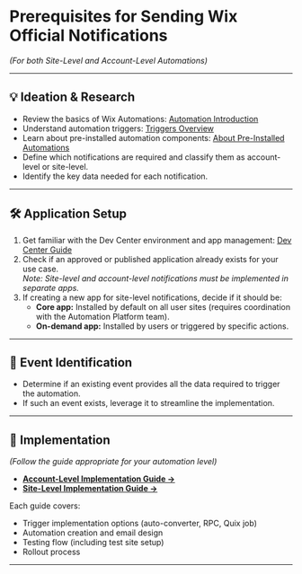 # Prerequisites for Sending Wix Official Notifications
*(For both Site-Level and Account-Level Automations)*

---

## 💡 Ideation & Research  
- Review the basics of Wix Automations: [Automation Introduction](https://dev.wix.com/docs/rest/business-management/automations/introduction)
- Understand automation triggers: [Triggers Overview](https://dev.wix.com/docs/rest/business-management/automations/triggers/about-triggers)
- Learn about pre-installed automation components: [About Pre-Installed Automations](https://dev.wix.com/docs/rest/business-management/automations/automations/pre-installed-automations/about-pre-installed-automations)
- Define which notifications are required and classify them as account-level or site-level.
- Identify the key data needed for each notification.

---

## 🛠️ Application Setup  

1. Get familiar with the Dev Center environment and app management: [Dev Center Guide](https://dev.wix.com/docs/build-apps/get-started/templates/build-an-app-template-guide-for-wix-employees)
2. Check if an approved or published application already exists for your use case.  
   *Note: Site-level and account-level notifications must be implemented in separate apps.*
3. If creating a new app for site-level notifications, decide if it should be:
    - **Core app:** Installed by default on all user sites (requires coordination with the Automation Platform team).
    - **On-demand app:** Installed by users or triggered by specific actions.

---

## 🔔 Event Identification  

- Determine if an existing event provides all the data required to trigger the automation.
- If such an event exists, leverage it to streamline the implementation.

---

## 🚀 Implementation  
*(Follow the guide appropriate for your automation level)*

- **[Account-Level Implementation Guide →](https://github.com/Pickman123/Private-Projects/blob/main/Wix%20Official%20Notifications%20(internal%20docs)/Account-Level%20Automation%20Implementation/E2E%20Flow.md)**
- **[Site-Level Implementation Guide →](https://docs.google.com/presentation/d/10Rp0htgx-LUgxAeOKo5uUPkQ_WrZGBFA4Jg6N2uIkVQ/edit?slide=id.g277542d2b7b_0_338#slide=id.g277542d2b7b_0_338)**

Each guide covers:
- Trigger implementation options (auto-converter, RPC, Quix job)
- Automation creation and email design
- Testing flow (including test site setup)
- Rollout process

---

